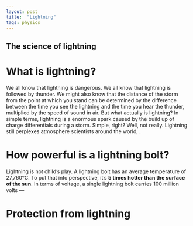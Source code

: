 ```yaml
---
layout: post
title:  "Lightning"
tags: physics
---
```


## The science of lightning

# What is lightning?
We all know that lightning is dangerous. We all know that lightning is followed by thunder. We might also know that the distance of the storm from the point at which you stand can be determined by the difference between the time you see the lightning and the time you hear the thunder, multiplied by the speed of sound in air. But what actually is lightning? In simple terms, lightning is a enormous spark caused by the build up of charge differentials during a storm. Simple, right? Well, not really. Lightning still perplexes atmosphere scientists around the world, .

# How powerful is a lightning bolt?
Lightning is not child’s play. A lightning bolt has an average temperature of 27,760°C. To put that into perspective, it’s **5 times hotter than the surface of the sun**. In terms of voltage, a single lightning bolt carries 100 million volts —

# Protection from lightning
